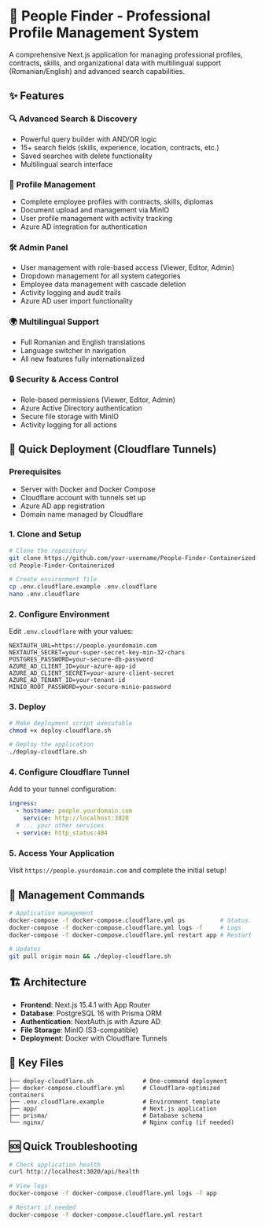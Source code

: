 # 👥 People Finder - Professional Profile Management System

A comprehensive Next.js application for managing professional profiles, contracts, skills, and organizational data with multilingual support (Romanian/English) and advanced search capabilities.

## ✨ Features

### 🔍 **Advanced Search & Discovery**
- Powerful query builder with AND/OR logic
- 15+ search fields (skills, experience, location, contracts, etc.)
- Saved searches with delete functionality
- Multilingual search interface

### 👤 **Profile Management**
- Complete employee profiles with contracts, skills, diplomas
- Document upload and management via MinIO
- User profile management with activity tracking
- Azure AD integration for authentication

### 🛠️ **Admin Panel**
- User management with role-based access (Viewer, Editor, Admin)
- Dropdown management for all system categories
- Employee data management with cascade deletion
- Activity logging and audit trails
- Azure AD user import functionality

### 🌍 **Multilingual Support**
- Full Romanian and English translations
- Language switcher in navigation
- All new features fully internationalized

### 🔒 **Security & Access Control**
- Role-based permissions (Viewer, Editor, Admin)
- Azure Active Directory authentication
- Secure file storage with MinIO
- Activity logging for all actions

## 🚀 Quick Deployment (Cloudflare Tunnels)

### Prerequisites
- Server with Docker and Docker Compose
- Cloudflare account with tunnels set up
- Azure AD app registration
- Domain name managed by Cloudflare

### 1. Clone and Setup

```bash
# Clone the repository
git clone https://github.com/your-username/People-Finder-Containerized.git
cd People-Finder-Containerized

# Create environment file
cp .env.cloudflare.example .env.cloudflare
nano .env.cloudflare
```

### 2. Configure Environment

Edit `.env.cloudflare` with your values:

```env
NEXTAUTH_URL=https://people.yourdomain.com
NEXTAUTH_SECRET=your-super-secret-key-min-32-chars
POSTGRES_PASSWORD=your-secure-db-password
AZURE_AD_CLIENT_ID=your-azure-app-id
AZURE_AD_CLIENT_SECRET=your-azure-client-secret
AZURE_AD_TENANT_ID=your-tenant-id
MINIO_ROOT_PASSWORD=your-secure-minio-password
```

### 3. Deploy

```bash
# Make deployment script executable
chmod +x deploy-cloudflare.sh

# Deploy the application
./deploy-cloudflare.sh
```

### 4. Configure Cloudflare Tunnel

Add to your tunnel configuration:

```yaml
ingress:
  - hostname: people.yourdomain.com
    service: http://localhost:3020
  # ... your other services
  - service: http_status:404
```

### 5. Access Your Application

Visit `https://people.yourdomain.com` and complete the initial setup!

## 🔧 Management Commands

```bash
# Application management
docker-compose -f docker-compose.cloudflare.yml ps          # Status
docker-compose -f docker-compose.cloudflare.yml logs -f     # Logs
docker-compose -f docker-compose.cloudflare.yml restart app # Restart

# Updates
git pull origin main && ./deploy-cloudflare.sh
```

## 🏗️ Architecture

- **Frontend**: Next.js 15.4.1 with App Router
- **Database**: PostgreSQL 16 with Prisma ORM
- **Authentication**: NextAuth.js with Azure AD
- **File Storage**: MinIO (S3-compatible)
- **Deployment**: Docker with Cloudflare Tunnels

## 📁 Key Files

```
├── deploy-cloudflare.sh              # One-command deployment
├── docker-compose.cloudflare.yml     # Cloudflare-optimized containers
├── .env.cloudflare.example           # Environment template
├── app/                              # Next.js application
├── prisma/                           # Database schema
└── nginx/                            # Nginx config (if needed)
```

## 🆘 Quick Troubleshooting

```bash
# Check application health
curl http://localhost:3020/api/health

# View logs
docker-compose -f docker-compose.cloudflare.yml logs -f app

# Restart if needed
docker-compose -f docker-compose.cloudflare.yml restart
```

